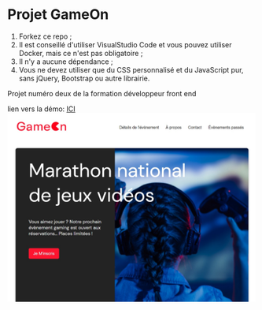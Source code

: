 # Projet GameOn
1. Forkez ce repo ;
2. Il est conseillé d'utiliser VisualStudio Code et vous pouvez utiliser Docker, mais ce n'est pas obligatoire ;
3. Il n'y a aucune dépendance ;
4. Vous ne devez utiliser que du CSS personnalisé et du JavaScript pur, sans jQuery, Bootstrap ou autre librairie.


Projet numéro deux de la formation développeur front end

lien vers la démo: <a href=https://lowriider.github.io/GameOn-website-FR/starterOnly>ICI</a><br />
<img src="https://github.com/Lowriider/GameOn-website-FR/blob/master/starterOnly/gameon.jpg"/>
